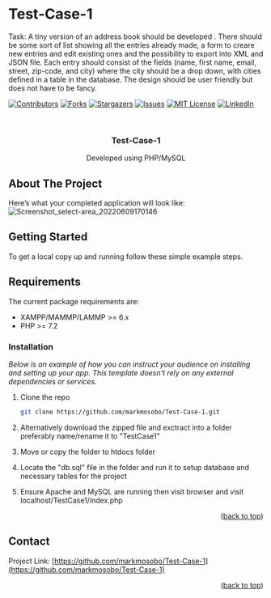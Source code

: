 # Test-Case-1
Task: A tiny version of an address book should be developed . There should be some sort of list showing all the entries already made, a form to creare new entries
and edit existing ones and the possibility to export into XML and JSON file. Each entry should consist of the fields (name, first name, email, street, zip-code, and city) 
where the city should be a drop down, with cities defined in a table in the database. The design should be user friendly  but does not have to be fancy.

<!-- PROJECT SHIELDS -->
<!--
*** I'm using markdown "reference style" links for readability.
*** Reference links are enclosed in brackets [ ] instead of parentheses ( ).
*** See the bottom of this document for the declaration of the reference variables
*** for contributors-url, forks-url, etc. This is an optional, concise syntax you may use.
*** https://www.markdownguide.org/basic-syntax/#reference-style-links
-->
[![Contributors][contributors-shield]][contributors-url]
[![Forks][forks-shield]][forks-url]
[![Stargazers][stars-shield]][stars-url]
[![Issues][issues-shield]][issues-url]
[![MIT License][license-shield]][license-url]
[![LinkedIn][linkedin-shield]][linkedin-url]

<!-- PROJECT LOGO -->
<br />
<div align="center">
  <a href="https://github.com/markmosobo/Test-Case-1">
<!--     <img src="images/logo.png" alt="Logo" width="80" height="80"> -->
  </a>

  <h3 align="center"> Test-Case-1</h3>

  <p align="center">
    Developed using PHP/MySQL
    <br />

  </p>
</div>

<!-- ABOUT THE PROJECT -->
## About The Project
Here’s what your completed application will look like:
![Screenshot_select-area_20220609170146](https://user-images.githubusercontent.com/34887895/172999757-8ed665ac-5bc4-4333-bede-544f6fa70984.png)


 
<!-- GETTING STARTED -->
## Getting Started

To get a local copy up and running follow these simple example steps.

## Requirements

The current package requirements are:

- XAMPP/MAMMP/LAMMP >= 6.x
- PHP >= 7.2

### Installation

_Below is an example of how you can instruct your audience on installing and setting up your app. This template doesn't rely on any external dependencies or services._

1. Clone the repo
   ```sh
   git clone https://github.com/markmosobo/Test-Case-1.git
   ```
2. Alternatively download the zipped file and exctract into a folder preferably name/rename it to "TestCase1"

3. Move or copy the folder to htdocs folder

4. Locate the "db.sql" file in the folder and run it to setup database and necessary tables for the project

5. Ensure Apache and MySQL are running then visit browser and visit localhost/TestCase1/index.php 

<p align="right">(<a href="#top">back to top</a>)</p>

<!-- CONTACT -->
## Contact

<!-- Your Name - [@your_twitter](https://twitter.com/markmosobo) - email@example.com
 -->
Project Link: [https://github.com/markmosobo/Test-Case-1](https://github.com/markmosobo/Test-Case-1)

<p align="right">(<a href="#top">back to top</a>)</p>

<!-- MARKDOWN LINKS & IMAGES -->
<!-- https://www.markdownguide.org/basic-syntax/#reference-style-links -->
[contributors-shield]: https://img.shields.io/github/contributors/markmosobo/Test-Case-1.svg?style=for-the-badge
[contributors-url]: https://github.com/markmosobo/Test-Case-1/graphs/contributors
[forks-shield]: https://img.shields.io/github/forks/markmosobo/Test-Case-1.svg?style=for-the-badge
[forks-url]: https://github.com/markmosobo/Test-Case-1/network/members
[stars-shield]: https://img.shields.io/github/stars/markmosobo/Test-Case-1.svg?style=for-the-badge
[stars-url]: https://github.com/markmosobo/Test-Case-1/stargazers
[issues-shield]: https://img.shields.io/github/issues/markmosobo/Test-Case-1.svg?style=for-the-badge
[issues-url]: https://github.com/markmosobo/Test-Case-1/issues
[license-shield]: https://img.shields.io/github/license/markmosobo/Test-Case-1.svg?style=for-the-badge
[license-url]: https://github.com/markmosobo/Test-Case-1/LICENSE.txt
[linkedin-shield]: https://img.shields.io/badge/-LinkedIn-black.svg?style=for-the-badge&logo=linkedin&colorB=555
[linkedin-url]: https://linkedin.com/in/mark-mosobo
[product-screenshot]: images/screenshot.png


